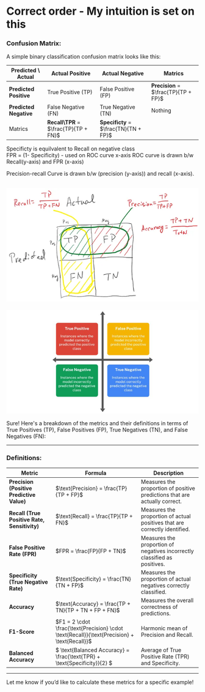 

# Correct order - My intuition is set on this

### **Confusion Matrix:**

A simple binary classification confusion matrix looks like this:

| Predicted \ Actual     | **Actual Positive**                 | **Actual Negative**              | Matrics                                |
|------------------------|-------------------------------------|----------------------------------|----------------------------------------|
| **Predicted Positive** | True Positive (TP)                  | False Positive (FP)              | **Precision** = $`\frac{TP}{TP + FP}`$ |
| **Predicted Negative** | False Negative (FN)                 | True Negative (TN)               | Nothing     |
| Matrics                | **Recall\TPR** = $`\frac{TP}{TP + FN}`$ | **Specificty** = $`\frac{TN}{TN + FP}`$ |                                        |

Specificty is equilvalent to Recall on negative class \
FPR = (1- Specificity) - used on ROC curve x-axis
ROC curve is drawn b/w Recall(y-axis) and FPR (x-axis)

Precision-recall Curve is drawn b/w (precision (y-axis)) and recall (x-axis).

![img_1.png](img_1.png)
---
![](../Assets/abTesting/img.png)



Sure! Here's a breakdown of the metrics and their definitions in terms of True Positives (TP), False Positives (FP), True Negatives (TN), and False Negatives (FN):

---

### **Definitions:**
| Metric                          | Formula                                                                                      | Description                                                                                       |
|---------------------------------|----------------------------------------------------------------------------------------------|---------------------------------------------------------------------------------------------------|
| **Precision (Positive Predictive Value)** | $`\text{Precision} = \frac{TP}{TP + FP}`$                                                    | Measures the proportion of positive predictions that are actually correct.                       |
| **Recall (True Positive Rate, Sensitivity)** | $`\text{Recall} = \frac{TP}{TP + FN}`$                                                       | Measures the proportion of actual positives that are correctly identified.                       |
| **False Positive Rate (FPR)**   | $`FPR = \frac{FP}{FP + TN}`$                                                                 | Measures the proportion of negatives incorrectly classified as positives.                        |
| **Specificity (True Negative Rate)** | $`\text{Specificity} = \frac{TN}{TN + FP}`$                                                  | Measures the proportion of actual negatives correctly classified.                                |
| **Accuracy**                    | $`\text{Accuracy} = \frac{TP + TN}{TP + TN + FP + FN}`$                                      | Measures the overall correctness of predictions.                                                 |
| **F1-Score**                    | $`F1 = 2 \cdot \frac{\text{Precision} \cdot \text{Recall}}{\text{Precision} + \text{Recall}}`$ | Harmonic mean of Precision and Recall.                                                           |
| **Balanced Accuracy**           | $` \text{Balanced Accuracy} = \frac{\text{TPR} + \text{Specificity}}{2} `$                   | Average of True Positive Rate (TPR) and Specificity.                                             |


---


Let me know if you’d like to calculate these metrics for a specific example!
